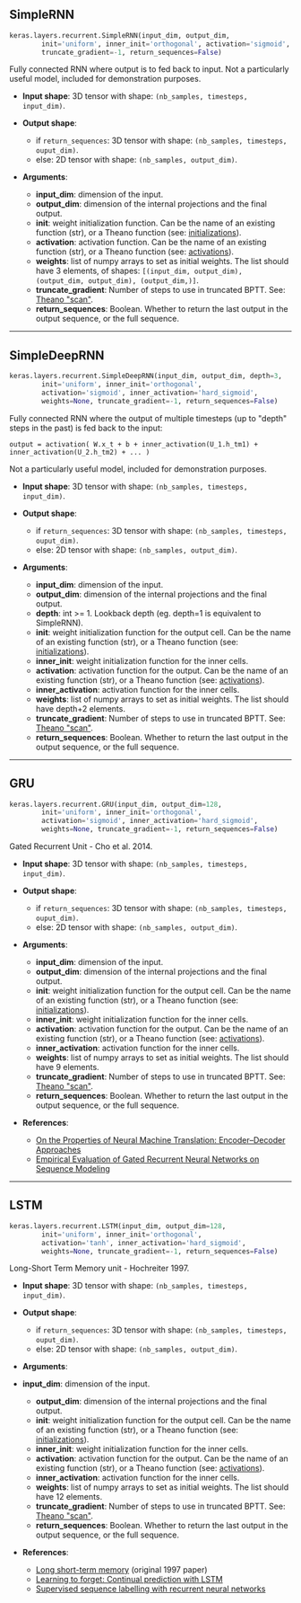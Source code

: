 
## SimpleRNN

```python
keras.layers.recurrent.SimpleRNN(input_dim, output_dim, 
        init='uniform', inner_init='orthogonal', activation='sigmoid', weights=None,
        truncate_gradient=-1, return_sequences=False)
```
Fully connected RNN where output is to fed back to input. Not a particularly useful model, included for demonstration purposes.

- __Input shape__: 3D tensor with shape: `(nb_samples, timesteps, input_dim)`.

- __Output shape__: 
    - if `return_sequences`: 3D tensor with shape: `(nb_samples, timesteps, ouput_dim)`.
    - else: 2D tensor with shape: `(nb_samples, output_dim)`.

- __Arguments__:
    - __input_dim__: dimension of the input.
    - __output_dim__: dimension of the internal projections and the final output.
    - __init__: weight initialization function. Can be the name of an existing function (str), or a Theano function (see: [initializations](../initializations.md)).
    - __activation__: activation function. Can be the name of an existing function (str), or a Theano function (see: [activations](../activations.md)).
    - __weights__: list of numpy arrays to set as initial weights. The list should have 3 elements, of shapes: `[(input_dim, output_dim), (output_dim, output_dim), (output_dim,)]`.
    - __truncate_gradient__: Number of steps to use in truncated BPTT. See: [Theano "scan"](http://deeplearning.net/software/theano/library/scan.html).
    - __return_sequences__: Boolean. Whether to return the last output in the output sequence, or the full sequence.

---

## SimpleDeepRNN

```python
keras.layers.recurrent.SimpleDeepRNN(input_dim, output_dim, depth=3,
        init='uniform', inner_init='orthogonal', 
        activation='sigmoid', inner_activation='hard_sigmoid',
        weights=None, truncate_gradient=-1, return_sequences=False)
```
Fully connected RNN where the output of multiple timesteps (up to "depth" steps in the past) is fed back to the input: 

```
output = activation( W.x_t + b + inner_activation(U_1.h_tm1) + inner_activation(U_2.h_tm2) + ... )
```

Not a particularly useful model, included for demonstration purposes.

- __Input shape__: 3D tensor with shape: `(nb_samples, timesteps, input_dim)`.

- __Output shape__:
    - if `return_sequences`: 3D tensor with shape: `(nb_samples, timesteps, ouput_dim)`.
    - else: 2D tensor with shape: `(nb_samples, output_dim)`.

- __Arguments__:
    - __input_dim__: dimension of the input.
    - __output_dim__: dimension of the internal projections and the final output.
    - __depth__: int >= 1. Lookback depth (eg. depth=1 is equivalent to SimpleRNN).
    - __init__: weight initialization function for the output cell. Can be the name of an existing function (str), or a Theano function (see: [initializations](../initializations.md)).
    - __inner_init__: weight initialization function for the inner cells.
    - __activation__: activation function for the output. Can be the name of an existing function (str), or a Theano function (see: [activations](../activations.md)).
    - __inner_activation__: activation function for the inner cells.
    - __weights__: list of numpy arrays to set as initial weights. The list should have depth+2 elements.
    - __truncate_gradient__: Number of steps to use in truncated BPTT. See: [Theano "scan"](http://deeplearning.net/software/theano/library/scan.html).
    - __return_sequences__: Boolean. Whether to return the last output in the output sequence, or the full sequence.


---

## GRU

```python
keras.layers.recurrent.GRU(input_dim, output_dim=128, 
        init='uniform', inner_init='orthogonal',
        activation='sigmoid', inner_activation='hard_sigmoid',
        weights=None, truncate_gradient=-1, return_sequences=False)
```

Gated Recurrent Unit - Cho et al. 2014.

- __Input shape__: 3D tensor with shape: `(nb_samples, timesteps, input_dim)`.

- __Output shape__:
    - if `return_sequences`: 3D tensor with shape: `(nb_samples, timesteps, ouput_dim)`.
    - else: 2D tensor with shape: `(nb_samples, output_dim)`.

- __Arguments__:
    - __input_dim__: dimension of the input.
    - __output_dim__: dimension of the internal projections and the final output.
    - __init__: weight initialization function for the output cell. Can be the name of an existing function (str), or a Theano function (see: [initializations](../initializations.md)).
    - __inner_init__: weight initialization function for the inner cells.
    - __activation__: activation function for the output. Can be the name of an existing function (str), or a Theano function (see: [activations](../activations.md)).
    - __inner_activation__: activation function for the inner cells.
    - __weights__: list of numpy arrays to set as initial weights. The list should have 9 elements.
    - __truncate_gradient__: Number of steps to use in truncated BPTT. See: [Theano "scan"](http://deeplearning.net/software/theano/library/scan.html).
    - __return_sequences__: Boolean. Whether to return the last output in the output sequence, or the full sequence.

- __References__: 
    - [On the Properties of Neural Machine Translation: Encoder–Decoder Approaches](http://www.aclweb.org/anthology/W14-4012)
    - [Empirical Evaluation of Gated Recurrent Neural Networks on Sequence Modeling](http://arxiv.org/pdf/1412.3555v1.pdf)

---

## LSTM

```python
keras.layers.recurrent.LSTM(input_dim, output_dim=128, 
        init='uniform', inner_init='orthogonal', 
        activation='tanh', inner_activation='hard_sigmoid',
        weights=None, truncate_gradient=-1, return_sequences=False)
```

Long-Short Term Memory unit - Hochreiter 1997.

- __Input shape__: 3D tensor with shape: `(nb_samples, timesteps, input_dim)`.

- __Output shape__:
    - if `return_sequences`: 3D tensor with shape: `(nb_samples, timesteps, ouput_dim)`.
    - else: 2D tensor with shape: `(nb_samples, output_dim)`.

- __Arguments__:
- __input_dim__: dimension of the input.
    - __output_dim__: dimension of the internal projections and the final output.
    - __init__: weight initialization function for the output cell. Can be the name of an existing function (str), or a Theano function (see: [initializations](../initializations.md)).
    - __inner_init__: weight initialization function for the inner cells.
    - __activation__: activation function for the output. Can be the name of an existing function (str), or a Theano function (see: [activations](../activations.md)).
    - __inner_activation__: activation function for the inner cells.
    - __weights__: list of numpy arrays to set as initial weights. The list should have 12 elements.
    - __truncate_gradient__: Number of steps to use in truncated BPTT. See: [Theano "scan"](http://deeplearning.net/software/theano/library/scan.html).
    - __return_sequences__: Boolean. Whether to return the last output in the output sequence, or the full sequence.

- __References__: 
    - [Long short-term memory](http://deeplearning.cs.cmu.edu/pdfs/Hochreiter97_lstm.pdf) (original 1997 paper)
    - [Learning to forget: Continual prediction with LSTM](http://www.mitpressjournals.org/doi/pdf/10.1162/089976600300015015)
    - [Supervised sequence labelling with recurrent neural networks](http://www.cs.toronto.edu/~graves/preprint.pdf)
            
            
                